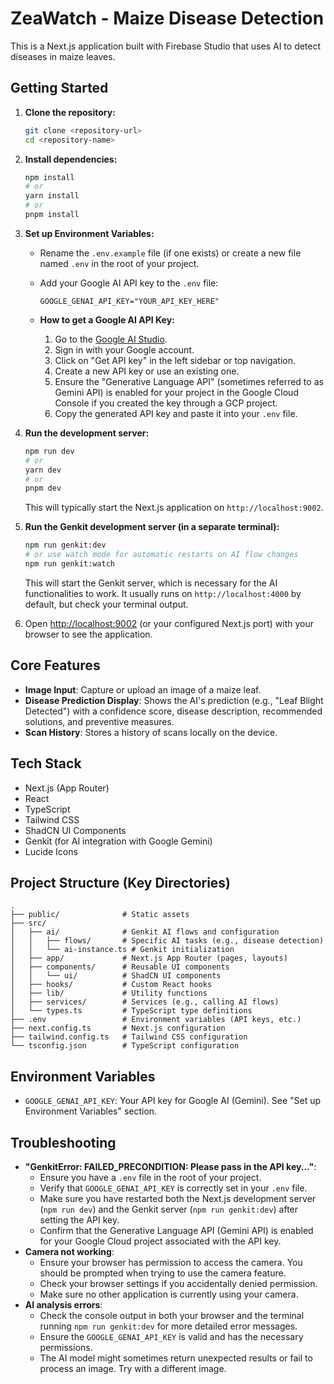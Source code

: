 # ZeaWatch - Maize Disease Detection

This is a Next.js application built with Firebase Studio that uses AI to detect diseases in maize leaves.

## Getting Started

1.  **Clone the repository:**
    ```bash
    git clone <repository-url>
    cd <repository-name>
    ```

2.  **Install dependencies:**
    ```bash
    npm install
    # or
    yarn install
    # or
    pnpm install
    ```

3.  **Set up Environment Variables:**

    *   Rename the `.env.example` file (if one exists) or create a new file named `.env` in the root of your project.
    *   Add your Google AI API key to the `.env` file:

        ```env
        GOOGLE_GENAI_API_KEY="YOUR_API_KEY_HERE"
        ```

    *   **How to get a Google AI API Key:**
        1.  Go to the [Google AI Studio](https://aistudio.google.com/).
        2.  Sign in with your Google account.
        3.  Click on "Get API key" in the left sidebar or top navigation.
        4.  Create a new API key or use an existing one.
        5.  Ensure the "Generative Language API" (sometimes referred to as Gemini API) is enabled for your project in the Google Cloud Console if you created the key through a GCP project.
        6.  Copy the generated API key and paste it into your `.env` file.

4.  **Run the development server:**
    ```bash
    npm run dev
    # or
    yarn dev
    # or
    pnpm dev
    ```
    This will typically start the Next.js application on `http://localhost:9002`.

5.  **Run the Genkit development server (in a separate terminal):**
    ```bash
    npm run genkit:dev
    # or use watch mode for automatic restarts on AI flow changes
    npm run genkit:watch
    ```
    This will start the Genkit server, which is necessary for the AI functionalities to work. It usually runs on `http://localhost:4000` by default, but check your terminal output.

6.  Open [http://localhost:9002](http://localhost:9002) (or your configured Next.js port) with your browser to see the application.

## Core Features

-   **Image Input**: Capture or upload an image of a maize leaf.
-   **Disease Prediction Display**: Shows the AI's prediction (e.g., "Leaf Blight Detected") with a confidence score, disease description, recommended solutions, and preventive measures.
-   **Scan History**: Stores a history of scans locally on the device.

## Tech Stack

-   Next.js (App Router)
-   React
-   TypeScript
-   Tailwind CSS
-   ShadCN UI Components
-   Genkit (for AI integration with Google Gemini)
-   Lucide Icons

## Project Structure (Key Directories)

```
.
├── public/              # Static assets
├── src/
│   ├── ai/              # Genkit AI flows and configuration
│   │   ├── flows/       # Specific AI tasks (e.g., disease detection)
│   │   └── ai-instance.ts # Genkit initialization
│   ├── app/             # Next.js App Router (pages, layouts)
│   ├── components/      # Reusable UI components
│   │   └── ui/          # ShadCN UI components
│   ├── hooks/           # Custom React hooks
│   ├── lib/             # Utility functions
│   ├── services/        # Services (e.g., calling AI flows)
│   └── types.ts         # TypeScript type definitions
├── .env                 # Environment variables (API keys, etc.)
├── next.config.ts       # Next.js configuration
├── tailwind.config.ts   # Tailwind CSS configuration
└── tsconfig.json        # TypeScript configuration
```

## Environment Variables

*   `GOOGLE_GENAI_API_KEY`: Your API key for Google AI (Gemini). See "Set up Environment Variables" section.

## Troubleshooting

*   **"GenkitError: FAILED_PRECONDITION: Please pass in the API key..."**:
    *   Ensure you have a `.env` file in the root of your project.
    *   Verify that `GOOGLE_GENAI_API_KEY` is correctly set in your `.env` file.
    *   Make sure you have restarted both the Next.js development server (`npm run dev`) and the Genkit server (`npm run genkit:dev`) after setting the API key.
    *   Confirm that the Generative Language API (Gemini API) is enabled for your Google Cloud project associated with the API key.
*   **Camera not working**:
    *   Ensure your browser has permission to access the camera. You should be prompted when trying to use the camera feature.
    *   Check your browser settings if you accidentally denied permission.
    *   Make sure no other application is currently using your camera.
*   **AI analysis errors**:
    *   Check the console output in both your browser and the terminal running `npm run genkit:dev` for more detailed error messages.
    *   Ensure the `GOOGLE_GENAI_API_KEY` is valid and has the necessary permissions.
    *   The AI model might sometimes return unexpected results or fail to process an image. Try with a different image.
```